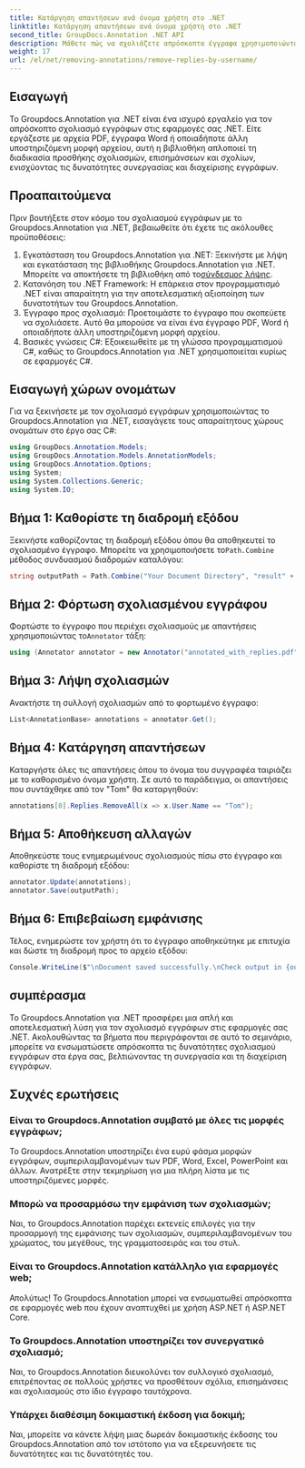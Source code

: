 ```yaml
---
title: Κατάργηση απαντήσεων ανά όνομα χρήστη στο .NET
linktitle: Κατάργηση απαντήσεων ανά όνομα χρήστη στο .NET
second_title: GroupDocs.Annotation .NET API
description: Μάθετε πώς να σχολιάζετε απρόσκοπτα έγγραφα χρησιμοποιώντας το Groupdocs.Annotation για .NET. Βελτιώστε τη συνεργασία και τη διαχείριση εγγράφων με αυτό το ισχυρό εργαλείο.
weight: 17
url: /el/net/removing-annotations/remove-replies-by-username/
---
```

## Εισαγωγή
Το Groupdocs.Annotation για .NET είναι ένα ισχυρό εργαλείο για τον απρόσκοπτο σχολιασμό εγγράφων στις εφαρμογές σας .NET. Είτε εργάζεστε με αρχεία PDF, έγγραφα Word ή οποιαδήποτε άλλη υποστηριζόμενη μορφή αρχείου, αυτή η βιβλιοθήκη απλοποιεί τη διαδικασία προσθήκης σχολιασμών, επισημάνσεων και σχολίων, ενισχύοντας τις δυνατότητες συνεργασίας και διαχείρισης εγγράφων.
## Προαπαιτούμενα
Πριν βουτήξετε στον κόσμο του σχολιασμού εγγράφων με το Groupdocs.Annotation για .NET, βεβαιωθείτε ότι έχετε τις ακόλουθες προϋποθέσεις:
1.  Εγκατάσταση του Groupdocs.Annotation για .NET: Ξεκινήστε με λήψη και εγκατάσταση της βιβλιοθήκης Groupdocs.Annotation για .NET. Μπορείτε να αποκτήσετε τη βιβλιοθήκη από το[σύνδεσμος λήψης](https://releases.groupdocs.com/annotation/net/).
2. Κατανόηση του .NET Framework: Η επάρκεια στον προγραμματισμό .NET είναι απαραίτητη για την αποτελεσματική αξιοποίηση των δυνατοτήτων του Groupdocs.Annotation.
3. Έγγραφο προς σχολιασμό: Προετοιμάστε το έγγραφο που σκοπεύετε να σχολιάσετε. Αυτό θα μπορούσε να είναι ένα έγγραφο PDF, Word ή οποιαδήποτε άλλη υποστηριζόμενη μορφή αρχείου.
4. Βασικές γνώσεις C#: Εξοικειωθείτε με τη γλώσσα προγραμματισμού C#, καθώς το Groupdocs.Annotation για .NET χρησιμοποιείται κυρίως σε εφαρμογές C#.

## Εισαγωγή χώρων ονομάτων
Για να ξεκινήσετε με τον σχολιασμό εγγράφων χρησιμοποιώντας το Groupdocs.Annotation για .NET, εισαγάγετε τους απαραίτητους χώρους ονομάτων στο έργο σας C#:
```csharp
using GroupDocs.Annotation.Models;
using GroupDocs.Annotation.Models.AnnotationModels;
using GroupDocs.Annotation.Options;
using System;
using System.Collections.Generic;
using System.IO;
```
## Βήμα 1: Καθορίστε τη διαδρομή εξόδου
 Ξεκινήστε καθορίζοντας τη διαδρομή εξόδου όπου θα αποθηκευτεί το σχολιασμένο έγγραφο. Μπορείτε να χρησιμοποιήσετε το`Path.Combine` μέθοδος συνδυασμού διαδρομών καταλόγου:
```csharp
string outputPath = Path.Combine("Your Document Directory", "result" + Path.GetExtension("input.pdf"));
```
## Βήμα 2: Φόρτωση σχολιασμένου εγγράφου
 Φορτώστε το έγγραφο που περιέχει σχολιασμούς με απαντήσεις χρησιμοποιώντας το`Annotator` τάξη:
```csharp
using (Annotator annotator = new Annotator("annotated_with_replies.pdf"))
```
## Βήμα 3: Λήψη σχολιασμών
Ανακτήστε τη συλλογή σχολιασμών από το φορτωμένο έγγραφο:
```csharp
List<AnnotationBase> annotations = annotator.Get();
```
## Βήμα 4: Κατάργηση απαντήσεων
Καταργήστε όλες τις απαντήσεις όπου το όνομα του συγγραφέα ταιριάζει με το καθορισμένο όνομα χρήστη. Σε αυτό το παράδειγμα, οι απαντήσεις που συντάχθηκε από τον "Tom" θα καταργηθούν:
```csharp
annotations[0].Replies.RemoveAll(x => x.User.Name == "Tom");
```
## Βήμα 5: Αποθήκευση αλλαγών
Αποθηκεύστε τους ενημερωμένους σχολιασμούς πίσω στο έγγραφο και καθορίστε τη διαδρομή εξόδου:
```csharp
annotator.Update(annotations);
annotator.Save(outputPath);
```
## Βήμα 6: Επιβεβαίωση εμφάνισης
Τέλος, ενημερώστε τον χρήστη ότι το έγγραφο αποθηκεύτηκε με επιτυχία και δώστε τη διαδρομή προς το αρχείο εξόδου:
```csharp
Console.WriteLine($"\nDocument saved successfully.\nCheck output in {outputPath}.");
```
## συμπέρασμα
Το Groupdocs.Annotation για .NET προσφέρει μια απλή και αποτελεσματική λύση για τον σχολιασμό εγγράφων στις εφαρμογές σας .NET. Ακολουθώντας τα βήματα που περιγράφονται σε αυτό το σεμινάριο, μπορείτε να ενσωματώσετε απρόσκοπτα τις δυνατότητες σχολιασμού εγγράφων στα έργα σας, βελτιώνοντας τη συνεργασία και τη διαχείριση εγγράφων.
## Συχνές ερωτήσεις
### Είναι το Groupdocs.Annotation συμβατό με όλες τις μορφές εγγράφων;
Το Groupdocs.Annotation υποστηρίζει ένα ευρύ φάσμα μορφών εγγράφων, συμπεριλαμβανομένων των PDF, Word, Excel, PowerPoint και άλλων. Ανατρέξτε στην τεκμηρίωση για μια πλήρη λίστα με τις υποστηριζόμενες μορφές.
### Μπορώ να προσαρμόσω την εμφάνιση των σχολιασμών;
Ναι, το Groupdocs.Annotation παρέχει εκτενείς επιλογές για την προσαρμογή της εμφάνισης των σχολιασμών, συμπεριλαμβανομένων του χρώματος, του μεγέθους, της γραμματοσειράς και του στυλ.
### Είναι το Groupdocs.Annotation κατάλληλο για εφαρμογές web;
Απολύτως! Το Groupdocs.Annotation μπορεί να ενσωματωθεί απρόσκοπτα σε εφαρμογές web που έχουν αναπτυχθεί με χρήση ASP.NET ή ASP.NET Core.
### Το Groupdocs.Annotation υποστηρίζει τον συνεργατικό σχολιασμό;
Ναι, το Groupdocs.Annotation διευκολύνει τον συλλογικό σχολιασμό, επιτρέποντας σε πολλούς χρήστες να προσθέτουν σχόλια, επισημάνσεις και σχολιασμούς στο ίδιο έγγραφο ταυτόχρονα.
### Υπάρχει διαθέσιμη δοκιμαστική έκδοση για δοκιμή;
Ναι, μπορείτε να κάνετε λήψη μιας δωρεάν δοκιμαστικής έκδοσης του Groupdocs.Annotation από τον ιστότοπο για να εξερευνήσετε τις δυνατότητες και τις δυνατότητές του.